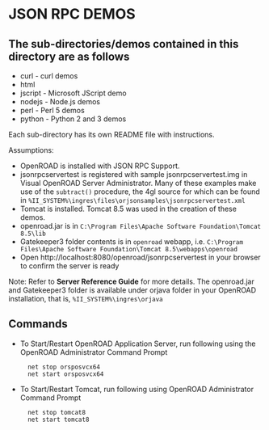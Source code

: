 # JSON RPC DEMOS

## The sub-directories/demos contained in this directory are as follows

- curl - curl demos
- html
- jscript - Microsoft JScript demo
- nodejs - Node.js demos
- perl - Perl 5 demos
- python - Python 2 and 3 demos

Each sub-directory has its own README file with instructions.

Assumptions:
* OpenROAD is installed with JSON RPC Support.
* jsonrpcservertest is registered with sample jsonrpcservertest.img in Visual OpenROAD Server Administrator. Many of these examples make use of the `subtract()` procedure, the 4gl source for which can be found in `%II_SYSTEM%\ingres\files\orjsonsamples\jsonrpcservertest.xml`
* Tomcat is installed. Tomcat 8.5 was used in the creation of these demos.
* openroad.jar is in `C:\Program Files\Apache Software Foundation\Tomcat 8.5\lib`
* Gatekeeper3 folder contents is in `openroad` webapp, i.e. `C:\Program Files\Apache Software Foundation\Tomcat 8.5\webapps\openroad`
* Open http://localhost:8080/openroad/jsonrpcservertest in your browser to confirm the server is ready

Note: Refer to **Server Reference Guide** for more details. The openroad.jar and Gatekeeper3 folder is available under orjava folder in your OpenROAD installation, that is, `%II_SYSTEM%\ingres\orjava`

## Commands

* To Start/Restart OpenROAD Application Server, run following using the OpenROAD Administrator Command Prompt

        net stop orsposvcx64
        net start orsposvcx64

* To Start/Restart Tomcat, run following using OpenROAD Administrator Command Prompt

        net stop tomcat8
        net start tomcat8
